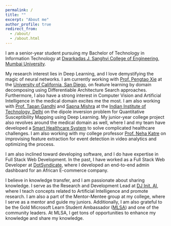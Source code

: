 ```yaml
---
permalink: /
title: ""
excerpt: "About me"
author_profile: true
redirect_from:
  - /about/
  - /about.html
---
```


I am a senior-year student pursuing my Bachelor of Technology in Information Technology at [Dwarkadas J. Sanghvi College of Engineering, Mumbai University](https://www.djsce.ac.in/).

My research interest lies in Deep Learning, and I love demystifying the magic of neural networks. I am currently working with [Prof. Pengtao Xie](https://pengtaoxie.github.io/) at the [University of California, San Diego](https://ucsd.edu/), on feature learning by domain decomposing using Differentiable Architecture Search approaches. Furthermore, I also have a strong interest in Computer Vision and Artificial Intelligence in the medical domain excites me the most. I am also working with [Prof. Tapan Gandhi](https://tapankgandhi.com/) and [Sapna Mishra](https://www.linkedin.com/in/sapna-mishra-0a378653/) at the [Indian Institute of Technology, Delhi](https://home.iitd.ac.in/) on the dipole inversion problem for Quantitative Susceptibility Mapping using Deep Learning. My junior-year college project also revolves around the medical domain as well, where I and my team have developed a [Smart Healthcare System](https://chiragjagad.github.io/publication/Smart%20Healthcare%20System%20to%20Predict%20Aliments%20Based%20on%20Preliminary%20Symptoms) to solve complicated healthcare challenges. I am also working with my college professor [Prof. Neha Katre](https://www.linkedin.com/in/neha-katre-53a9111a) on improvising feature extraction for event detection in video analytics and optimizing the process.

I am also inclined toward developing software, and I do have expertise in Full Stack Web Development. In the past, I have worked as a Full Stack Web Developer at [DotSyndicate](https://www.dotsyndicate.com/), where I developed an end-to-end admin dashboard for an African E-commerce company.

I believe in knowledge transfer, and I am passionate about sharing knowledge. I serve as the Research and Development Lead at [DJ Init. AI](https://www.linkedin.com/company/35949740/admin/), where I teach concepts related to Artificial Intelligence and promote research. I am also a part of the Mentor-Mentee group at my college, where I serve as a mentor and guide my juniors. Additionally, I am also grateful to be the Gold Microsoft Learn Student Ambassador ([MLSA](https://studentambassadors.microsoft.com/)) and one of the community leaders. At MLSA, I get tons of opportunities to enhance my knowledge and share my knowledge.
